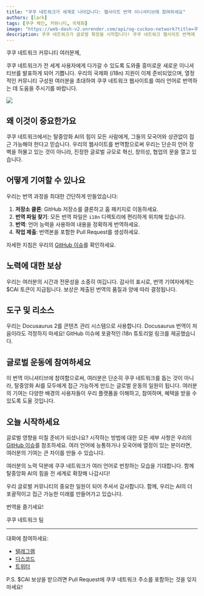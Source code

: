 ```yaml
---
title: "쿠쿠 네트워크가 세계로 나아갑니다: 웹사이트 번역 이니셔티브에 참여하세요"
authors: [lark]
tags: [쿠쿠 체인, 커뮤니티, 국제화]
image: "https://web-dash-v2.onrender.com/api/og-cuckoo-network?title=쿠쿠 네트워크가 세계로 나아갑니다: 웹사이트 번역 이니셔티브에 참여하세요"
description: 쿠쿠 네트워크가 글로벌 확장을 시작합니다! 쿠쿠 네트워크 웹사이트 번역에 참여하고 기여에 대한 보상으로 $CAI 토큰을 받으세요. 탈중앙화 AI를 모든 사람에게, 어디서나 접근 가능하게 만드는 데 도움을 주세요.
---
```


쿠쿠 네트워크 커뮤니티 여러분께,

쿠쿠 네트워크가 전 세계 사용자에게 다가갈 수 있도록 도와줄 흥미로운 새로운 이니셔티브를 발표하게 되어 기쁩니다. 우리의 국제화 (i18n) 지원이 이제 준비되었으며, 열정적인 커뮤니티 구성원 여러분을 초대하여 쿠쿠 네트워크 웹사이트를 여러 언어로 번역하는 데 도움을 주시기를 바랍니다.

![](https://cuckoo-network.b-cdn.net/2024-08-16-join-cuckoo-network-translation-initiative.webp)

## 왜 이것이 중요한가요

쿠쿠 네트워크에서는 탈중앙화 AI의 힘이 모든 사람에게, 그들의 모국어와 상관없이 접근 가능해야 한다고 믿습니다. 우리의 웹사이트를 번역함으로써 우리는 단순히 언어 장벽을 허물고 있는 것이 아니라, 진정한 글로벌 규모로 혁신, 창의성, 협업의 문을 열고 있습니다.

## 어떻게 기여할 수 있나요

우리는 번역 과정을 최대한 간단하게 만들었습니다:

1. **저장소 클론**: GitHub 저장소를 클론하고 홈 패키지로 이동하세요.
2. **번역 파일 찾기**: 모든 번역 파일은 `i18n` 디렉토리에 편리하게 위치해 있습니다.
3. **번역**: 언어 능력을 사용하여 내용을 정확하게 번역하세요.
4. **작업 제출**: 번역본을 포함한 Pull Request를 생성하세요.

자세한 지침은 우리의 [GitHub 이슈](https://github.com/cuckoo-network/cuckoo/issues/12)를 확인하세요.

## 노력에 대한 보상

우리는 여러분의 시간과 전문성을 소중히 여깁니다. 감사의 표시로, 번역 기여자에게는 $CAI 토큰이 지급됩니다. 보상은 제출된 번역의 품질과 양에 따라 결정됩니다.

## 도구 및 리소스

우리는 Docusaurus 2를 콘텐츠 관리 시스템으로 사용합니다. Docusaurus 번역이 처음이라도 걱정하지 마세요! GitHub 이슈에 포괄적인 i18n 튜토리얼 링크를 제공했습니다.

## 글로벌 운동에 참여하세요

이 번역 이니셔티브에 참여함으로써, 여러분은 단순히 쿠쿠 네트워크를 돕는 것이 아니라, 탈중앙화 AI를 모두에게 접근 가능하게 만드는 글로벌 운동의 일원이 됩니다. 여러분의 기여는 다양한 배경의 사용자들이 우리 플랫폼을 이해하고, 참여하며, 혜택을 받을 수 있도록 도울 것입니다.

## 오늘 시작하세요

글로벌 영향을 미칠 준비가 되셨나요? 시작하는 방법에 대한 모든 세부 사항은 우리의 [GitHub 이슈](https://github.com/cuckoo-network/cuckoo/issues/12)를 참조하세요. 여러 언어에 능통하거나 모국어에 열정이 있는 분이라면, 여러분의 기여는 큰 차이를 만들 수 있습니다.

여러분의 노력 덕분에 쿠쿠 네트워크가 여러 언어로 번창하는 모습을 기대합니다. 함께 탈중앙화 AI의 힘을 전 세계로 확장해 나갑시다!

우리 글로벌 커뮤니티의 중요한 일원이 되어 주셔서 감사합니다. 함께, 우리는 AI의 더 포괄적이고 접근 가능한 미래를 만들어가고 있습니다.

번역을 즐기세요!

쿠쿠 네트워크 팀

------

대화에 참여하세요:

- [텔레그램](https://cuckoo.network/tg)
- [디스코드](https://cuckoo.network/dc)
- [트위터](https://cuckoo.network/x)

P.S. $CAI 보상을 받으려면 Pull Request에 쿠쿠 네트워크 주소를 포함하는 것을 잊지 마세요!
